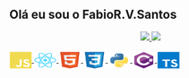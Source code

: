 ## Olá eu sou o FabioR.V.Santos
<div align="center">
  <a href="https://github.com/fabiorvsantos">
  <img height="180em" src="https://github-readme-stats.vercel.app/api?username=fabiorvsantos&show_icons=true&theme=radical&include_all_commits=true&count_private=true"/>
  <img height="180em" src="https://github-readme-stats.vercel.app/api/top-langs/?username=fabiorvsantos&layout=compact&langs_count=7&theme=dracula"/>
</div>
<div style="display: inline_block"><br>
  <img align="center" alt="f4b10 Js" height="30" width="40" src="https://raw.githubusercontent.com/devicons/devicon/master/icons/javascript/javascript-plain.svg">
  <img align="center" alt="f4b10 React" height="30" width="40" src="https://raw.githubusercontent.com/devicons/devicon/master/icons/react/react-original.svg">
  <img align="center" alt="f4b10 HTML" height="30" width="40" src="https://raw.githubusercontent.com/devicons/devicon/master/icons/html5/html5-original.svg">
  <img align="center" alt="f4b10 CSS" height="30" width="40" src="https://raw.githubusercontent.com/devicons/devicon/master/icons/css3/css3-original.svg">
  <img align="center" alt="f4b10 Python" height="30" width="40" src="https://raw.githubusercontent.com/devicons/devicon/master/icons/python/python-original.svg">
  <img align="center" alt="f4b10 Csharp" height="30" width="40" src="https://raw.githubusercontent.com/devicons/devicon/master/icons/csharp/csharp-original.svg">
  <img align="center" alt="f4b10 Ts" height="30" width="40" src="https://raw.githubusercontent.com/devicons/devicon/master/icons/typescript/typescript-plain.svg">
</div>
  
  ##
